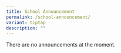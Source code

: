 ```yaml
---
title: School Announcement
permalink: /school-announcement/
variant: tiptap
description: ""
---
```

<p>There are no announcements at the moment.</p>